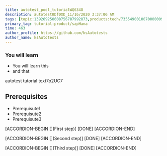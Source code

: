 ```yaml
---
title: autotest_pool_tutorialWQ634O
description: autotest0Df0XD_11/16/2020 3:37:06 AM
tags: [topic:139269250608756787992873,products:tech/73554900100700000996,tutorial:experience/advanced]
primary_tag: tutorial:product/sapHana
time: 463
author_profile: https://github.com/ksAutotests
author_name: ksAutotests
---
```

### You will learn
- You will learn this
- and that

autotest tutorial text7p2UC7

## Prerequisites
- Prerequisute1
- Prerequisute2
- Prerequisute3

[ACCORDION-BEGIN [](First step)]
[DONE]
[ACCORDION-END]

[ACCORDION-BEGIN [](Second step)]
[DONE]
[ACCORDION-END]

[ACCORDION-BEGIN [](Third step)]
[DONE]
[ACCORDION-END]

